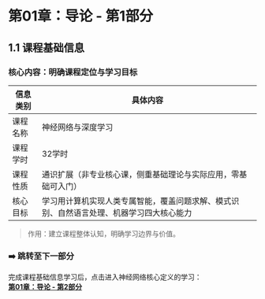 # 第01章：导论 - 第1部分
## 1.1 课程基础信息  
### 核心内容：明确课程定位与学习目标  
| 信息类别       | 具体内容                                                                 |
|----------------|--------------------------------------------------------------------------|
| 课程名称       | 神经网络与深度学习                                                       |
| 课程学时       | 32学时                                                                   |
| 课程性质       | 通识扩展（非专业核心课，侧重基础理论与实际应用，零基础可入门）             |
| 核心目标       | 学习用计算机实现人类专属智能，覆盖问题求解、模式识别、自然语言处理、机器学习四大核心能力 |

> 作用：建立课程整体认知，明确学习边界与价值。  

### ➡️ 跳转至下一部分  
完成课程基础信息学习后，点击进入神经网络核心定义的学习：  
**[第01章：导论 - 第2部分](chter02.md)**
